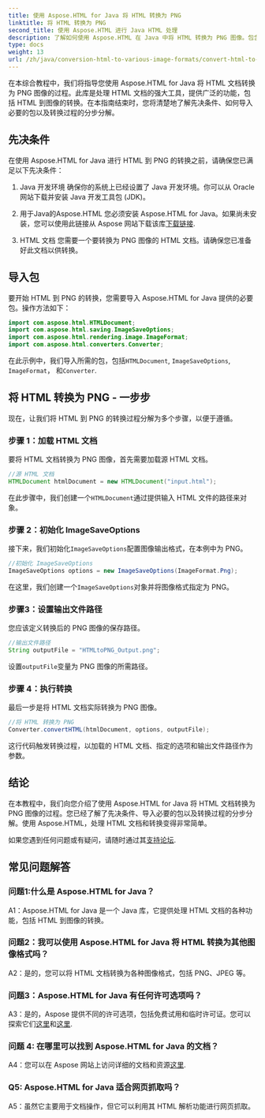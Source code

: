 ```yaml
---
title: 使用 Aspose.HTML for Java 将 HTML 转换为 PNG
linktitle: 将 HTML 转换为 PNG
second_title: 使用 Aspose.HTML 进行 Java HTML 处理
description: 了解如何使用 Aspose.HTML 在 Java 中将 HTML 转换为 PNG 图像。包含分步说明的综合指南。
type: docs
weight: 13
url: /zh/java/conversion-html-to-various-image-formats/convert-html-to-png/
---
```

在本综合教程中，我们将指导您使用 Aspose.HTML for Java 将 HTML 文档转换为 PNG 图像的过程。此库是处理 HTML 文档的强大工具，提供广泛的功能，包括 HTML 到图像的转换。在本指南结束时，您将清楚地了解先决条件、如何导入必要的包以及转换过程的分步分解。

## 先决条件

在使用 Aspose.HTML for Java 进行 HTML 到 PNG 的转换之前，请确保您已满足以下先决条件：

1. Java 开发环境
确保你的系统上已经设置了 Java 开发环境。你可以从 Oracle 网站下载并安装 Java 开发工具包 (JDK)。

2. 用于Java的Aspose.HTML
您必须安装 Aspose.HTML for Java。如果尚未安装，您可以使用此链接从 Aspose 网站下载该库[下载链接](https://releases.aspose.com/html/java/).

3. HTML 文档
您需要一个要转换为 PNG 图像的 HTML 文档。请确保您已准备好此文档以供转换。

## 导入包

要开始 HTML 到 PNG 的转换，您需要导入 Aspose.HTML for Java 提供的必要包。操作方法如下：

```java
import com.aspose.html.HTMLDocument;
import com.aspose.html.saving.ImageSaveOptions;
import com.aspose.html.rendering.image.ImageFormat;
import com.aspose.html.converters.Converter;
```

在此示例中，我们导入所需的包，包括`HTMLDocument`, `ImageSaveOptions`, `ImageFormat`， 和`Converter`.

## 将 HTML 转换为 PNG - 一步步

现在，让我们将 HTML 到 PNG 的转换过程分解为多个步骤，以便于遵循。

### 步骤 1：加载 HTML 文档

要将 HTML 文档转换为 PNG 图像，首先需要加载源 HTML 文档。

```java
//源 HTML 文档
HTMLDocument htmlDocument = new HTMLDocument("input.html");
```

在此步骤中，我们创建一个`HTMLDocument`通过提供输入 HTML 文件的路径来对象。

### 步骤 2：初始化 ImageSaveOptions

接下来，我们初始化`ImageSaveOptions`配置图像输出格式，在本例中为 PNG。

```java
//初始化 ImageSaveOptions
ImageSaveOptions options = new ImageSaveOptions(ImageFormat.Png);
```

在这里，我们创建一个`ImageSaveOptions`对象并将图像格式指定为 PNG。

### 步骤3：设置输出文件路径

您应该定义转换后的 PNG 图像的保存路径。

```java
//输出文件路径
String outputFile = "HTMLtoPNG_Output.png";
```

设置`outputFile`变量为 PNG 图像的所需路径。

### 步骤 4：执行转换

最后一步是将 HTML 文档实际转换为 PNG 图像。

```java
//将 HTML 转换为 PNG
Converter.convertHTML(htmlDocument, options, outputFile);
```

这行代码触发转换过程，以加载的 HTML 文档、指定的选项和输出文件路径作为参数。

## 结论

在本教程中，我们向您介绍了使用 Aspose.HTML for Java 将 HTML 文档转换为 PNG 图像的过程。您已经了解了先决条件、导入必要的包以及转换过程的分步分解。使用 Aspose.HTML，处理 HTML 文档和转换变得非常简单。

如果您遇到任何问题或有疑问，请随时通过其[支持论坛](https://forum.aspose.com/).

## 常见问题解答

### 问题1:什么是 Aspose.HTML for Java？

A1：Aspose.HTML for Java 是一个 Java 库，它提供处理 HTML 文档的各种功能，包括 HTML 到图像的转换。

### 问题2：我可以使用 Aspose.HTML for Java 将 HTML 转换为其他图像格式吗？

A2：是的，您可以将 HTML 文档转换为各种图像格式，包括 PNG、JPEG 等。

### 问题3：Aspose.HTML for Java 有任何许可选项吗？

 A3：是的，Aspose 提供不同的许可选项，包括免费试用和临时许可证。您可以探索它们[这里](https://purchase.aspose.com/buy)和[这里](https://purchase.aspose.com/temporary-license/).

### 问题 4: 在哪里可以找到 Aspose.HTML for Java 的文档？

 A4：您可以在 Aspose 网站上访问详细的文档和资源[这里](https://reference.aspose.com/html/java/).

### Q5: Aspose.HTML for Java 适合网页抓取吗？

A5：虽然它主要用于文档操作，但它可以利用其 HTML 解析功能进行网页抓取。
